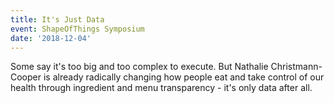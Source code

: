```yaml
---
title: It's Just Data
event: ShapeOfThings Symposium
date: '2018-12-04'
---
```


Some say it's too big and too complex to execute. But Nathalie Christmann-Cooper is already radically changing how people eat and take control of our health through ingredient and menu transparency - it's only data after all.
